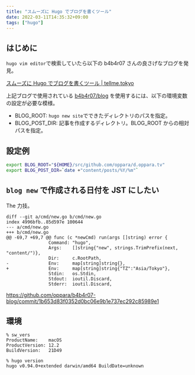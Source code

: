 ```yaml
---
title: "スムーズに Hugo でブログを書くツール"
date: 2022-03-11T14:35:32+09:00
tags: ["hugo"]
---
```


## はじめに

`hugo vim editor`で検索していたら以下の b4b4r07 さんの良さげなブログを発見。

[スムーズに Hugo でブログを書くツール | tellme.tokyo](https://tellme.tokyo/post/2018/10/16/write-blog-smoothly/)


上記ブログで使用されている [b4b4r07/blog](https://github.com/b4b4r07/blog) を使用するには、以下の環境変数の設定が必要な模様。

- BLOG_ROOT: `hugo new site`でできたディレクトリのパスを指定。
- BLOG_POST_DIR: 記事を作成するディレクトリ。BLOG_ROOT からの相対パスを指定。

## 設定例

```sh
export BLOG_ROOT="${HOME}/src/github.com/oppara/d.oppara.tv"
export BLOG_POST_DIR=`date +"content/posts/%Y/%m"`
```

## `blog new` で作成される日付を JST にしたい

The 力技。

```diff:
diff --git a/cmd/new.go b/cmd/new.go
index 4996bfb..85d597e 100644
--- a/cmd/new.go
+++ b/cmd/new.go
@@ -69,7 +69,7 @@ func (c *newCmd) run(args []string) error {
                Command: "hugo",
                Args:    []string{"new", strings.TrimPrefix(next, "content/")},
                Dir:     c.RootPath,
-               Env:     map[string]string{},
+               Env:     map[string]string{"TZ":"Asia/Tokyo"},
                Stdin:   os.Stdin,
                Stdout:  ioutil.Discard,
                Stderr:  ioutil.Discard,
```
https://github.com/oppara/b4b4r07-blog/commit/1b653d83f0352d0bc06e9b1e737ec292c85989e1


## 環境

```console
% sw_vers
ProductName:    macOS
ProductVersion: 12.2
BuildVersion:   21D49

% hugo version
hugo v0.94.0+extended darwin/amd64 BuildDate=unknown
```
